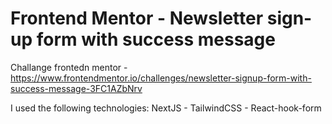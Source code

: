 # Frontend Mentor - Newsletter sign-up form with success message

Challange frontedn mentor - https://www.frontendmentor.io/challenges/newsletter-signup-form-with-success-message-3FC1AZbNrv

I used the following technologies: NextJS - TailwindCSS - React-hook-form